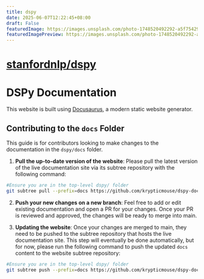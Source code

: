 ```yaml
---
title: dspy
date: 2025-06-07T12:22:45+08:00
draft: False
featuredImage: https://images.unsplash.com/photo-1748520492292-a5f75429e948?ixid=M3w0NjAwMjJ8MHwxfHJhbmRvbXx8fHx8fHx8fDE3NDkyNzAxMzR8&ixlib=rb-4.1.0
featuredImagePreview: https://images.unsplash.com/photo-1748520492292-a5f75429e948?ixid=M3w0NjAwMjJ8MHwxfHJhbmRvbXx8fHx8fHx8fDE3NDkyNzAxMzR8&ixlib=rb-4.1.0
---
```


# [stanfordnlp/dspy](https://github.com/stanfordnlp/dspy)

# DSPy Documentation

This website is built using [Docusaurus](https://docusaurus.io/), a modern static website generator.

## Contributing to the `docs` Folder

This guide is for contributors looking to make changes to the documentation in the `dspy/docs` folder. 

1. **Pull the up-to-date version of the website**: Please pull the latest version of the live documentation site via its subtree repository with the following command:

```bash
#Ensure you are in the top-level dspy/ folder
git subtree pull --prefix=docs https://github.com/krypticmouse/dspy-docs master
```

2. **Push your new changes on a new branch**: Feel free to add or edit existing documentation and open a PR for your changes. Once your PR is reviewed and approved, the changes will be ready to merge into main. 

3. **Updating the website**: Once your changes are merged to main, they need to be pushed to the subtree repository that hosts the live documentation site. This step will eventually be done automatically, but for now, please run the following command to push the updated `docs` content to the website subtree repository:

```bash
#Ensure you are in the top-level dspy/ folder
git subtree push --prefix=docs https://github.com/krypticmouse/dspy-docs master
```
